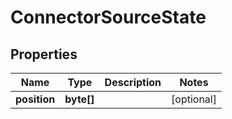 
# ConnectorSourceState

## Properties
Name | Type | Description | Notes
------------ | ------------- | ------------- | -------------
**position** | **byte[]** |  |  [optional]



